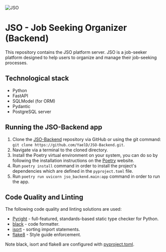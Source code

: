 ![JSO](https://github.com/YaelD/JSO-Frontend/assets/63968945/f9d9e5ea-300d-439a-9c3a-98e9afb94181)

# JSO - Job Seeking Organizer (Backend)
This repository contains the JSO platform server.
JSO is a job-seeker platform designed to help users to organize and manage their job-seeking processes.

## Technological stack
- Python
- FastAPI
- SQLModel (for ORM)
- Pydantic
- PostgreSQL server

## Running the JSO-Backend app
1. Clone the [JSO-Backend](https://github.com/YaelD/JSO-Backend) repository via GitHub or using the git command: ``` git clone https://github.com/YaelD/JSO-Backend.git ```.
2. Navigate via a terminal to the cloned directory.
3. Install the Poetry virtual environment on your system, you can do so by following the installation instructions on the [Poetry](https://python-poetry.org/docs/) website.
4. Run `poetry install` command in order to install the project's dependencies which are defined in the `pyproject.toml` file.
5. Run `poetry run uvicorn jso_backend.main:app` command in order to run the app.

## Code Quality and Linting
The following code quality and linting solutions are used:

- [Pyright](https://microsoft.github.io/pyright/#/) - full-featured, standards-based static type checker for Python.
- [black](https://github.com/psf/black) - code formatter.
- [isort](https://github.com/PyCQA/isort) - sorting import statements.
- [flake8](https://flake8.pycqa.org/en/latest/) - Style guide enforcement.

Note black, isort and flake8 are configured with [pyproject.toml](https://github.com/YaelD/JSO-Backend/blob/main/pyproject.toml).
